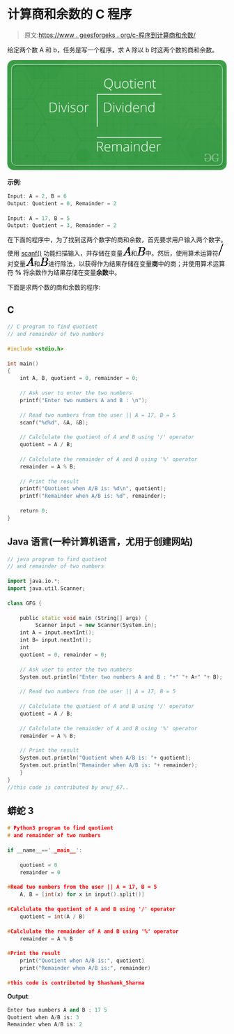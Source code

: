 # 计算商和余数的 C 程序

> 原文:[https://www . geesforgeks . org/c-程序到计算商和余数/](https://www.geeksforgeeks.org/c-program-to-compute-quotient-and-remainder/)

给定两个数 A 和 b，任务是写一个程序，求 A 除以 b 时这两个数的商和余数。

![quotient_remainder](img/48307f093027833b1699d7ab70c03dbf.png)

**示例**:

```cpp
Input: A = 2, B = 6
Output: Quotient = 0, Remainder = 2

Input: A = 17, B = 5
Output: Quotient = 3, Remainder = 2

```

在下面的程序中，为了找到这两个数字的商和余数，首先要求用户输入两个数字。使用 [scanf()](https://www.geeksforgeeks.org/scanf-fscanf-sscanf-scanf_s-fscanf_s-sscanf_s/) 功能扫描输入，并存储在变量![A](img/cc10d3b72431cdd6ba563d3cc2a57d7f.png "Rendered by QuickLaTeX.com")和![B](img/76d8ee369d9167cdfb7489cf2a197486.png "Rendered by QuickLaTeX.com")中。然后，使用算术运算符![/](img/5e0a3a2aebbafd9e20666ad6a118f4c1.png "Rendered by QuickLaTeX.com")对变量![A](img/cc10d3b72431cdd6ba563d3cc2a57d7f.png "Rendered by QuickLaTeX.com")和![B](img/76d8ee369d9167cdfb7489cf2a197486.png "Rendered by QuickLaTeX.com")进行除法，以获得作为结果存储在变量**商**中的商；并使用算术运算符 **%** 将余数作为结果存储在变量**余数**中。

下面是求两个数的商和余数的程序:

## C

```cpp
// C program to find quotient
// and remainder of two numbers

#include <stdio.h>

int main()
{
    int A, B, quotient = 0, remainder = 0;

    // Ask user to enter the two numbers
    printf("Enter two numbers A and B : \n");

    // Read two numbers from the user || A = 17, B = 5
    scanf("%d%d", &A, &B);

    // Calclulate the quotient of A and B using '/' operator
    quotient = A / B;

    // Calclulate the remainder of A and B using '%' operator
    remainder = A % B;

    // Print the result
    printf("Quotient when A/B is: %d\n", quotient);
    printf("Remainder when A/B is: %d", remainder);

    return 0;
}
```

## Java 语言(一种计算机语言，尤用于创建网站)

```cpp
// java program to find quotient
// and remainder of two numbers

import java.io.*;
import java.util.Scanner;

class GFG {

    public static void main (String[] args) {
         Scanner input = new Scanner(System.in);
    int A = input.nextInt();
    int B= input.nextInt();
    int 
    quotient = 0, remainder = 0;

    // Ask user to enter the two numbers
    System.out.println("Enter two numbers A and B : "+" "+ A+" "+ B);

    // Read two numbers from the user || A = 17, B = 5

    // Calclulate the quotient of A and B using '/' operator
    quotient = A / B;

    // Calclulate the remainder of A and B using '%' operator
    remainder = A % B;

    // Print the result
    System.out.println("Quotient when A/B is: "+ quotient);
    System.out.println("Remainder when A/B is: "+ remainder);
    }
}
//this code is contributed by anuj_67..
```

## 蟒蛇 3

```cpp
# Python3 program to find quotient 
# and remainder of two numbers

if __name__=='__main__':

    quotient = 0
    remainder = 0

#Read two numbers from the user || A = 17, B = 5
    A, B = [int(x) for x in input().split()]

#Calclulate the quotient of A and B using '/' operator
    quotient = int(A / B)

#Calclulate the remainder of A and B using '%' operator
    remainder = A % B

#Print the result
    print("Quotient when A/B is:", quotient)
    print("Remainder when A/B is:", remainder)

#this code is contributed by Shashank_Sharma
```

**Output**:

```cpp
Enter two numbers A and B : 17 5
Quotient when A/B is: 3
Remainder when A/B is: 2

```